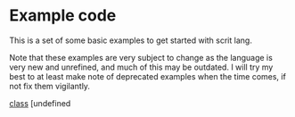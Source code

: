 # Example code

This is a set of some basic examples to get started with scrit lang.

Note that these examples are very subject to change as the language is very new and unrefined, and much of this may be outdated.
I will try my best to at least make note of deprecated examples when the time comes, if not fix them vigilantly.

[class](class.scrit)
[undefined